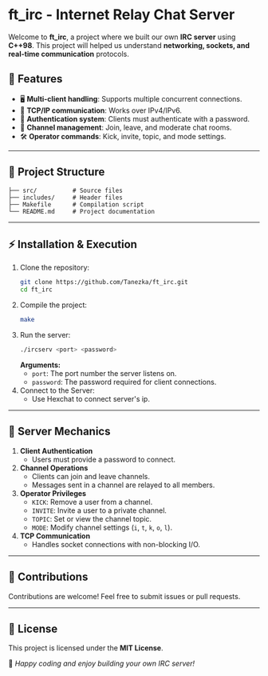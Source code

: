 # ft_irc - Internet Relay Chat Server

Welcome to **ft_irc**, a project where we built our own **IRC server** using **C++98**. This project will helped us understand **networking, sockets, and real-time communication** protocols.

## 📌 Features
- 🖥 **Multi-client handling**: Supports multiple concurrent connections.
- 🔗 **TCP/IP communication**: Works over IPv4/IPv6.
- 🔑 **Authentication system**: Clients must authenticate with a password.
- 📢 **Channel management**: Join, leave, and moderate chat rooms.
- 🛠 **Operator commands**: Kick, invite, topic, and mode settings.

---
## 📂 Project Structure
```plaintext
├── src/          # Source files
├── includes/     # Header files
├── Makefile      # Compilation script
└── README.md     # Project documentation
```
---
## ⚡ Installation & Execution
1. Clone the repository:
   ```sh
   git clone https://github.com/Tanezka/ft_irc.git
   cd ft_irc
   ```
2. Compile the project:
   ```sh
   make
   ```
3. Run the server:
   ```sh
   ./ircserv <port> <password>
   ```
   **Arguments:**
   - `port`: The port number the server listens on.
   - `password`: The password required for client connections.
4. Connect to the Server:
   - Use Hexchat to connect server's ip.

---
## 📜 Server Mechanics
1. **Client Authentication**
   - Users must provide a password to connect.
2. **Channel Operations**
   - Clients can join and leave channels.
   - Messages sent in a channel are relayed to all members.
3. **Operator Privileges**
   - `KICK`: Remove a user from a channel.
   - `INVITE`: Invite a user to a private channel.
   - `TOPIC`: Set or view the channel topic.
   - `MODE`: Modify channel settings (`i`, `t`, `k`, `o`, `l`).
4. **TCP Communication**
   - Handles socket connections with non-blocking I/O.

---
## 📢 Contributions
Contributions are welcome! Feel free to submit issues or pull requests.

---
## 📄 License
This project is licensed under the **MIT License**.

💬 *Happy coding and enjoy building your own IRC server!*
